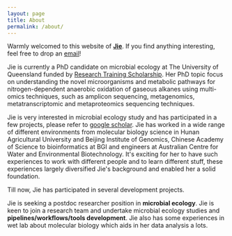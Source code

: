 ```yaml
---
layout: page
title: About
permalink: /about/
---
```


Warmly welcomed to this website of **[Jie](https://scholar.google.com/citations?hl=zh-CN&user=s_Uga6sAAAAJ)**. If you find anything interesting, feel free to drop an [email](jlli6t@gmail.com)!

Jie is currently a PhD candidate on microbial ecology at The University of Queensland funded by [Research Training Scholarship](https://ppl.app.uq.edu.au/content/4.80.01-uq-and-rtp-research-scholarships). Her PhD topic focus on understanding the novel microorganisms and metabolic pathways for nitrogen-dependent anaerobic oxidation of gaseous alkanes using multi-omics techniques, such as amplicon sequencing, metagenomics, metatranscriptomic and metaproteomics sequencing techniques.

Jie is very interested in microbial ecology study and has participated in a few projects, please refer to [google scholar](https://scholar.google.com/citations?hl=zh-CN&user=s_Uga6sAAAAJ). Jie has worked in a wide range of different environments from molecular biology science in Hunan Agricultural University and Beijing Institute of Genomics, Chinese Academy of Science to bioinformatics at BGI and engineers at Australian Centre for Water and Environmental Biotechnology. It's exciting for her to have such experiences to work with different people and to learn different stuff, these experiences largely diversified Jie's background and enabled her a solid foundation.

Till now, Jie has participated in several development projects.

Jie is seeking a postdoc researcher position in **microbial ecology**. Jie is keen to join a research team and undertake microbial ecology studies and **pipelines/workflows/tools development**. Jie also has some experiences in wet lab about molecular biology which aids in her data analysis a lots.
